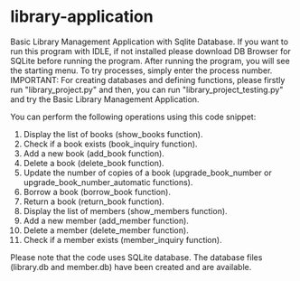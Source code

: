 # library-application
Basic Library Management Application with Sqlite Database.
If you want to run this program with IDLE, if not installed please download DB Browser for SQLite before running the program. 
After running the program, you will see the starting menu. To try processes, simply enter the process number.
IMPORTANT: For creating databases and defining functions, please firstly run "library_project.py" and then, you can run "library_project_testing.py" and try the Basic Library Management Application.


You can perform the following operations using this code snippet:
1. Display the list of books (show_books function).
2. Check if a book exists (book_inquiry function).
3. Add a new book (add_book function).
4. Delete a book (delete_book function).
5. Update the number of copies of a book (upgrade_book_number or upgrade_book_number_automatic functions).
6. Borrow a book (borrow_book function).
7. Return a book (return_book function).
8. Display the list of members (show_members function).
9. Add a new member (add_member function).
10. Delete a member (delete_member function).
11. Check if a member exists (member_inquiry function).

Please note that the code uses SQLite database.  The database files (library.db and member.db) have been created and are available.
